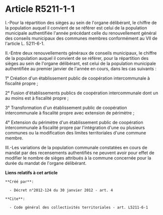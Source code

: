 # Article R5211-1-1

I.-Pour la répartition des sièges au sein de l'organe délibérant, le chiffre de la population auquel il convient de se
référer est celui de la population municipale authentifiée l'année précédant celle du renouvellement général des conseils
municipaux des communes membres conformément au VII de l'article L. 5211-6-1. 

II.-Entre deux renouvellements généraux de conseils municipaux, le chiffre de la population auquel il convient de se référer,
pour la répartition des sièges au sein de l'organe délibérant, est celui de la population municipale authentifiée au premier
janvier de l'année en cours, dans les cas suivants : 

1° Création d'un établissement public de coopération intercommunale à fiscalité propre ; 

2° Fusion d'établissements publics de coopération intercommunale dont un au moins est à fiscalité propre ; 

3° Transformation d'un établissement public de coopération intercommunale à fiscalité propre avec extension de périmètre ; 

4° Extension du périmètre d'un établissement public de coopération intercommunale à fiscalité propre par l'intégration d'une
ou plusieurs communes ou la modification des limites territoriales d'une commune membre. 

III.-Les variations de la population communale constatées en cours de mandat par des recensements authentifiés ne peuvent
avoir pour effet de modifier le nombre de sièges attribués à la commune concernée pour la durée du mandat de l'organe
délibérant.

**Liens relatifs à cet article**

	**Créé par**:

	  - Décret n°2012-124 du 30 janvier 2012 - art. 4

	**Cite**:

	  - Code général des collectivités territoriales - art. L5211-6-1
